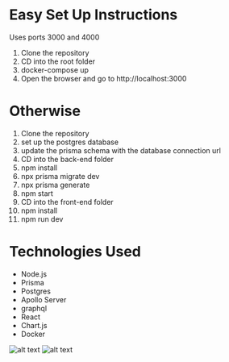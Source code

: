 # Easy Set Up Instructions #

Uses ports 3000 and 4000

1. Clone the repository
2. CD into the root folder
3. docker-compose up
4. Open the browser and go to http://localhost:3000

# Otherwise #

1. Clone the repository
2. set up the postgres database 
3. update the prisma schema with the database connection url
4. CD into the back-end folder
5. npm install
6. npx prisma migrate dev
7. npx prisma generate
8. npm start
9. CD into the front-end folder
10. npm install
11. npm run dev


# Technologies Used # 

- Node.js
- Prisma
- Postgres
- Apollo Server
- graphql
- React
- Chart.js
- Docker

![alt text](<Screenshot 2024-03-01 at 11.40.17 AM.png>)
![alt text](<Screenshot 2024-03-01 at 11.40.51 AM.png>)
